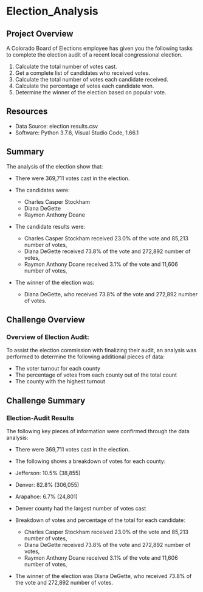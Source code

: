 # Election_Analysis

## Project Overview
A Colorado Board of Elections employee has given you the following tasks to complete the election audit of a recent local
congressional election.

1. Calculate the total number of votes cast.
2. Get a complete list of candidates who received votes.
3. Calculate the total number of votes each candidate received.
4. Calculate the percentage of votes each candidate won.
5. Determine the winner of the election based on popular vote.

## Resources
- Data Source: election results.csv
- Software: Python 3.7.6, Visual Studio Code, 1.66.1

## Summary
The analysis of the election show that:
- There were 369,711 votes cast in the election.

- The candidates were:
  - Charles Casper Stockham
  - Diana DeGette
  - Raymon Anthony Doane
 
- The candidate results were:
  - Charles Casper Stockham received 23.0% of the vote and 85,213 number of votes,
  - Diana DeGette received 73.8% of the vote and 272,892 number of votes,
  - Raymon Anthony Doane received 3.1% of the vote and 11,606 number of votes,
 
- The winner of the election was:
  - Diana DeGette, who received 73.8% of the vote and 272,892 number of votes.

## Challenge Overview
### Overview of Election Audit:
To assist the election commission with finalizing their audit, an analysis was performed to determine the following additional pieces of data:
- The voter turnout for each county
- The percentage of votes from each county out of the total count
- The county with the highest turnout

## Challenge Summary
### Election-Audit Results
The following key pieces of information were confirmed through the data analysis:

 - There were 369,711 votes cast in the election.
 
 - The following shows a breakdown of votes for each county:
  - Jefferson: 10.5% (38,855)
  - Denver: 82.8% (306,055)
  - Arapahoe: 6.7% (24,801)
 
- Denver county had the largest number of votes cast

- Breakdown of votes and percentage of the total for each candidate:
  - Charles Casper Stockham received 23.0% of the vote and 85,213 number of votes,
  - Diana DeGette received 73.8% of the vote and 272,892 number of votes,
  - Raymon Anthony Doane received 3.1% of the vote and 11,606 number of votes,

- The winner of the election was Diana DeGette, who received 73.8% of the vote and 272,892 number of votes.
